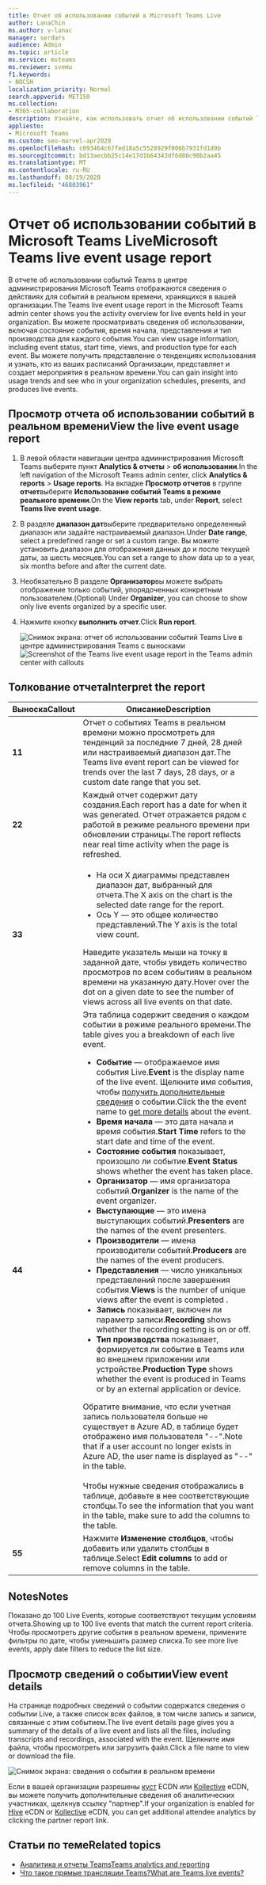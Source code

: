 ```yaml
---
title: Отчет об использовании событий в Microsoft Teams Live
author: LanaChin
ms.author: v-lanac
manager: serdars
audience: Admin
ms.topic: article
ms.service: msteams
ms.reviewer: svemu
f1.keywords:
- NOCSH
localization_priority: Normal
search.appverid: MET150
ms.collection:
- M365-collaboration
description: Узнайте, как использовать отчет об использовании событий Teams Live в центре администрирования Microsoft Teams, чтобы получить общие сведения о мероприятиях Teams Live в Организации.
appliesto:
- Microsoft Teams
ms.custom: seo-marvel-apr2020
ms.openlocfilehash: c093464c67fed18a5c5528929f006b7931fd1d9b
ms.sourcegitcommit: bd13aecbb25c14e17d1b64343df6d80c90b2aa45
ms.translationtype: MT
ms.contentlocale: ru-RU
ms.lasthandoff: 08/19/2020
ms.locfileid: "46803961"
---
```

# <a name="microsoft-teams-live-event-usage-report"></a><span data-ttu-id="4e7c0-103">Отчет об использовании событий в Microsoft Teams Live</span><span class="sxs-lookup"><span data-stu-id="4e7c0-103">Microsoft Teams live event usage report</span></span>

<span data-ttu-id="4e7c0-104">В отчете об использовании событий Teams в центре администрирования Microsoft Teams отображаются сведения о действиях для событий в реальном времени, хранящихся в вашей организации.</span><span class="sxs-lookup"><span data-stu-id="4e7c0-104">The Teams live event usage report in the Microsoft Teams admin center shows you the activity overview for live events held in your organization.</span></span> <span data-ttu-id="4e7c0-105">Вы можете просматривать сведения об использовании, включая состояние события, время начала, представления и тип производства для каждого события.</span><span class="sxs-lookup"><span data-stu-id="4e7c0-105">You can view usage information, including event status, start time, views, and production type for each event.</span></span> <span data-ttu-id="4e7c0-106">Вы можете получить представление о тенденциях использования и узнать, кто из ваших расписаний Организации, представляет и создает мероприятия в реальном времени.</span><span class="sxs-lookup"><span data-stu-id="4e7c0-106">You can gain insight into usage trends and see who in your organization schedules, presents, and produces live events.</span></span>

## <a name="view-the-live-event-usage-report"></a><span data-ttu-id="4e7c0-107">Просмотр отчета об использовании событий в реальном времени</span><span class="sxs-lookup"><span data-stu-id="4e7c0-107">View the live event usage report</span></span>

1. <span data-ttu-id="4e7c0-108">В левой области навигации центра администрирования Microsoft Teams выберите пункт **Analytics & отчеты**  >  **об использовании**.</span><span class="sxs-lookup"><span data-stu-id="4e7c0-108">In the left navigation of the Microsoft Teams admin center, click **Analytics & reports** > **Usage reports**.</span></span> <span data-ttu-id="4e7c0-109">На вкладке **Просмотр отчетов** в группе **отчет**выберите **Использование событий Teams в режиме реального времени**.</span><span class="sxs-lookup"><span data-stu-id="4e7c0-109">On the **View reports** tab, under **Report**, select **Teams live event usage**.</span></span>
2. <span data-ttu-id="4e7c0-110">В разделе **диапазон дат**выберите предварительно определенный диапазон или задайте настраиваемый диапазон.</span><span class="sxs-lookup"><span data-stu-id="4e7c0-110">Under **Date range**, select a predefined range or set a custom range.</span></span> <span data-ttu-id="4e7c0-111">Вы можете установить диапазон для отображения данных до и после текущей даты, за шесть месяцев.</span><span class="sxs-lookup"><span data-stu-id="4e7c0-111">You can set a range to show  data up to a year, six months before and after the current date.</span></span>
3. <span data-ttu-id="4e7c0-112">Необязательно В разделе **Организатор**вы можете выбрать отображение только событий, упорядоченных конкретным пользователем.</span><span class="sxs-lookup"><span data-stu-id="4e7c0-112">(Optional) Under **Organizer**, you can choose to show only live events organized by a specific user.</span></span>
4. <span data-ttu-id="4e7c0-113">Нажмите кнопку **выполнить отчет**.</span><span class="sxs-lookup"><span data-stu-id="4e7c0-113">Click **Run report**.</span></span>  

    <span data-ttu-id="4e7c0-114">![Снимок экрана: отчет об использовании событий Teams Live в центре администрирования Teams с выносками](../media/teams-live-event-usage-report-with-callouts.png "Снимок экрана: отчет об использовании событий Teams Live в центре администрирования Teams с выносками")</span><span class="sxs-lookup"><span data-stu-id="4e7c0-114">![Screenshot of the Teams live event usage report in the Teams admin center with callouts](../media/teams-live-event-usage-report-with-callouts.png "Screenshot of the Teams live event usage report in the Teams admin center with callouts")</span></span>

## <a name="interpret-the-report"></a><span data-ttu-id="4e7c0-115">Толкование отчета</span><span class="sxs-lookup"><span data-stu-id="4e7c0-115">Interpret the report</span></span>

|<span data-ttu-id="4e7c0-116">Выноска</span><span class="sxs-lookup"><span data-stu-id="4e7c0-116">Callout</span></span> |<span data-ttu-id="4e7c0-117">Описание</span><span class="sxs-lookup"><span data-stu-id="4e7c0-117">Description</span></span>  |
|--------|-------------|
|<span data-ttu-id="4e7c0-118">**1**</span><span class="sxs-lookup"><span data-stu-id="4e7c0-118">**1**</span></span>   |<span data-ttu-id="4e7c0-119">Отчет о событиях Teams в реальном времени можно просмотреть для тенденций за последние 7 дней, 28 дней или настраиваемый диапазон дат.</span><span class="sxs-lookup"><span data-stu-id="4e7c0-119">The Teams live event report can be viewed for trends over the last 7 days, 28 days, or a custom date range that you set.</span></span> |
|<span data-ttu-id="4e7c0-120">**2**</span><span class="sxs-lookup"><span data-stu-id="4e7c0-120">**2**</span></span>   |<span data-ttu-id="4e7c0-121">Каждый отчет содержит дату создания.</span><span class="sxs-lookup"><span data-stu-id="4e7c0-121">Each report has a date for when it was generated.</span></span> <span data-ttu-id="4e7c0-122">Отчет отражается рядом с работой в режиме реального времени при обновлении страницы.</span><span class="sxs-lookup"><span data-stu-id="4e7c0-122">The report reflects near real time activity when the page is refreshed.</span></span> |
|<span data-ttu-id="4e7c0-123">**3**</span><span class="sxs-lookup"><span data-stu-id="4e7c0-123">**3**</span></span>   |<ul><li><span data-ttu-id="4e7c0-124">На оси X диаграммы представлен диапазон дат, выбранный для отчета.</span><span class="sxs-lookup"><span data-stu-id="4e7c0-124">The X axis on the chart is the selected date range for the report.</span></span></li> <li> <span data-ttu-id="4e7c0-125">Ось Y — это общее количество представлений.</span><span class="sxs-lookup"><span data-stu-id="4e7c0-125">The Y axis is the total view count.</span></span></li> </ul><span data-ttu-id="4e7c0-126">Наведите указатель мыши на точку в заданной дате, чтобы увидеть количество просмотров по всем событиям в реальном времени на указанную дату.</span><span class="sxs-lookup"><span data-stu-id="4e7c0-126">Hover over the dot on a given date to see the number of views across all live events on that date.</span></span>|
|<span data-ttu-id="4e7c0-127">**4**</span><span class="sxs-lookup"><span data-stu-id="4e7c0-127">**4**</span></span>   |<span data-ttu-id="4e7c0-128">Эта таблица содержит сведения о каждом событии в режиме реального времени.</span><span class="sxs-lookup"><span data-stu-id="4e7c0-128">The table gives you a breakdown of each live event.</span></span> <ul><li><span data-ttu-id="4e7c0-129">**Событие** — отображаемое имя события Live.</span><span class="sxs-lookup"><span data-stu-id="4e7c0-129">**Event** is the display name of the live event.</span></span> <span data-ttu-id="4e7c0-130">Щелкните имя события, чтобы [получить дополнительные сведения](#view-event-details) о событии.</span><span class="sxs-lookup"><span data-stu-id="4e7c0-130">Click the the event name to [get more details](#view-event-details) about the event.</span></span> </li> <li><span data-ttu-id="4e7c0-131">**Время начала** — это дата начала и время события.</span><span class="sxs-lookup"><span data-stu-id="4e7c0-131">**Start Time** refers to the start date and time of the event.</span></span></li> <li><span data-ttu-id="4e7c0-132">**Состояние события** показывает, произошло ли событие.</span><span class="sxs-lookup"><span data-stu-id="4e7c0-132">**Event Status** shows whether the event has taken place.</span></span>  </li><li><span data-ttu-id="4e7c0-133">**Организатор** — имя организатора событий.</span><span class="sxs-lookup"><span data-stu-id="4e7c0-133">**Organizer** is the name of the event organizer.</span></span></li> <li><span data-ttu-id="4e7c0-134">**Выступающие** — это имена выступающих событий.</span><span class="sxs-lookup"><span data-stu-id="4e7c0-134">**Presenters** are the names of the  event presenters.</span></span></li><li><span data-ttu-id="4e7c0-135">**Производители** — имена производители событий.</span><span class="sxs-lookup"><span data-stu-id="4e7c0-135">**Producers** are the names of the event producers.</span></span></li><li><span data-ttu-id="4e7c0-136">**Представления** — число уникальных представлений после завершения события.</span><span class="sxs-lookup"><span data-stu-id="4e7c0-136">**Views** is the number of unique views after the event is completed .</span></span></li><li><span data-ttu-id="4e7c0-137">**Запись** показывает, включен ли параметр записи.</span><span class="sxs-lookup"><span data-stu-id="4e7c0-137">**Recording** shows whether the recording setting is on or off.</span></span></li><li><span data-ttu-id="4e7c0-138">**Тип производства** показывает, формируется ли событие в Teams или во внешнем приложении или устройстве.</span><span class="sxs-lookup"><span data-stu-id="4e7c0-138">**Production Type** shows whether the event is produced in Teams or by an external application or device.</span></span></li></li> </ul><span data-ttu-id="4e7c0-139">Обратите внимание, что если учетная запись пользователя больше не существует в Azure AD, в таблице будет отображено имя пользователя "--".</span><span class="sxs-lookup"><span data-stu-id="4e7c0-139">Note that if a user account no longer exists in Azure AD, the user name is displayed as "--" in the table.</span></span> <br><br><span data-ttu-id="4e7c0-140">Чтобы нужные сведения отображались в таблице, добавьте в нее соответствующие столбцы.</span><span class="sxs-lookup"><span data-stu-id="4e7c0-140">To see the information that you want in the table, make sure to add the columns to the table.</span></span> |
|<span data-ttu-id="4e7c0-141">**5**</span><span class="sxs-lookup"><span data-stu-id="4e7c0-141">**5**</span></span>   |<span data-ttu-id="4e7c0-142">Нажмите **Изменение столбцов**, чтобы добавить или удалить столбцы в таблице.</span><span class="sxs-lookup"><span data-stu-id="4e7c0-142">Select **Edit columns** to add or remove columns in the table.</span></span>|

## <a name="notes"></a><span data-ttu-id="4e7c0-143">Notes</span><span class="sxs-lookup"><span data-stu-id="4e7c0-143">Notes</span></span>
<span data-ttu-id="4e7c0-144">Показано до 100 Live Events, которые соответствуют текущим условиям отчета.</span><span class="sxs-lookup"><span data-stu-id="4e7c0-144">Showing up to 100 live events that match the current report criteria.</span></span> <span data-ttu-id="4e7c0-145">Чтобы просмотреть другие события в реальном времени, примените фильтры по дате, чтобы уменьшить размер списка.</span><span class="sxs-lookup"><span data-stu-id="4e7c0-145">To see more live events, apply date filters to reduce the list size.</span></span>

## <a name="view-event-details"></a><span data-ttu-id="4e7c0-146">Просмотр сведений о событии</span><span class="sxs-lookup"><span data-stu-id="4e7c0-146">View event details</span></span>

<span data-ttu-id="4e7c0-147">На странице подробных сведений о событии содержатся сведения о событии Live, а также список всех файлов, в том числе запись и записи, связанные с этим событием.</span><span class="sxs-lookup"><span data-stu-id="4e7c0-147">The live event details page gives you a summary of the details of a live event and lists all the files, including transcripts and recordings, associated with the event.</span></span> <span data-ttu-id="4e7c0-148">Щелкните имя файла, чтобы просмотреть или загрузить файл.</span><span class="sxs-lookup"><span data-stu-id="4e7c0-148">Click a file name to view or download the file.</span></span>

![Снимок экрана: сведения о событии в реальном времени](../media/teams-live-event-usage-report-event-detail.png)

<span data-ttu-id="4e7c0-150">Если в вашей организации разрешены [куст](https://www.hivestreaming.com/partners/integration-partners/microsoft/) ECDN или [Kollective](https://kollective.com) eCDN, вы можете получить дополнительные сведения об аналитических участниках, щелкнув ссылку "партнер".</span><span class="sxs-lookup"><span data-stu-id="4e7c0-150">If your organization is enabled for [Hive](https://www.hivestreaming.com/partners/integration-partners/microsoft/) eCDN or [Kollective](https://kollective.com) eCDN, you can get additional attendee analytics by clicking the partner report link.</span></span>

## <a name="related-topics"></a><span data-ttu-id="4e7c0-151">Статьи по теме</span><span class="sxs-lookup"><span data-stu-id="4e7c0-151">Related topics</span></span>

- [<span data-ttu-id="4e7c0-152">Аналитика и отчеты Teams</span><span class="sxs-lookup"><span data-stu-id="4e7c0-152">Teams analytics and reporting</span></span>](teams-reporting-reference.md)
- [<span data-ttu-id="4e7c0-153">Что такое прямые трансляции Teams?</span><span class="sxs-lookup"><span data-stu-id="4e7c0-153">What are Teams live events?</span></span>](../teams-live-events/what-are-teams-live-events.md)
